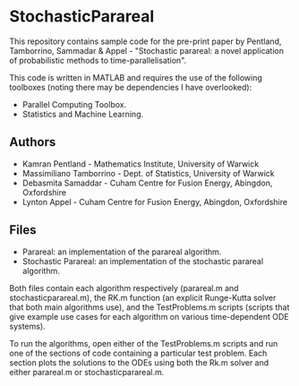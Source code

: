 # StochasticParareal

This repository contains sample code for the pre-print paper by Pentland, Tamborrino, Sammadar & Appel - "Stochastic parareal: a novel application of probabilistic methods to time-parallelisation". 

This code is written in MATLAB and requires the use of the following toolboxes (noting there may be dependencies I have overlooked):
* Parallel Computing Toolbox.
* Statistics and Machine Learning.

## Authors

* Kamran Pentland - Mathematics Institute, University of Warwick
* Massimiliano Tamborrino - Dept. of Statistics, University of Warwick
* Debasmita Samaddar - Cuham Centre for Fusion Energy, Abingdon, Oxfordshire
* Lynton Appel - Cuham Centre for Fusion Energy, Abingdon, Oxfordshire


## Files
* Parareal: an implementation of the parareal algorithm.
* Stochastic Parareal: an implementation of the stochastic parareal algorithm.

Both files contain each algorithm respectively (parareal.m and stochasticparareal.m), the RK.m function (an explicit Runge-Kutta solver that both main algorithms use), and the TestProblems.m scripts (scripts that give example use cases for each algorithm on various time-dependent ODE systems).

To run the algorithms, open either of the TestProblems.m scripts and run one of the sections of code containing a particular test problem. Each section plots the solutions to the ODEs using both the Rk.m solver and either parareal.m or stochasticparareal.m. 



